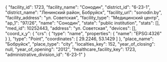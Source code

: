 {
    "facility_id": 1723,
    "facility_name": "Сонодин",
    "district_id": "6-23-1",
    "district_name": "Ленинский район, Бобруйск",
    "facility_url": "sonodin.by",
    "facility_address": "ул. Советская",
    "facility_type": "Медицинский центр",
    "ap_1": "97\/26",
    "name": "Сонодин",
    "state": "public institution",
    "stats": [],
    "med_id": 10252443,
    "address": "ул. Советская",
    "devices": [],
    "coord_x_y": {
        "crs": {
            "type": "name",
            "properties": {
                "name": "EPSG:4326"
            }
        },
        "type": "Point",
        "coordinates": [
            29.2246,
            53.1429
        ]
    },
    "place_name": "Бобруйск",
    "place_type": "city",
    "localties_key": 152,
    "year_of_closing": null,
    "year_of_opening": "2012",
    "healthcare_facility_key": 1723,
    "administrative_division_id": "6-23-1"
}